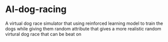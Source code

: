 # AI-dog-racing
A virtual dog race simulator that using reinforced learning model to train the dogs while giving them random attribute that gives a more realistic random virtural dog race that can be beat on
